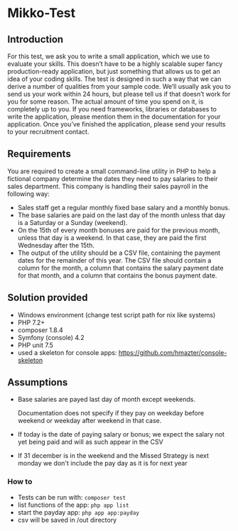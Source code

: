   Mikko-Test
==============

## Introduction

For this test, we ask you to write a small application, which we use to evaluate your skills. This doesn’t 
have to be a highly scalable super fancy production-ready application, but just something that allows us 
to get an idea of your coding skills. The test is designed in such a way that we can derive a number of 
qualities from your sample code. 
We’ll usually ask you to send us your work within 24 hours, but please tell us if that doesn’t work for you 
for some reason. The actual amount of time you spend on it, is completely up to you. If you need 
frameworks, libraries or databases to write the application, please mention them in the documentation 
for your application.
Once you’ve finished the application, please send your results to your recruitment contact.

## Requirements

You are required to create a small command-line utility in PHP to help a fictional company determine 
the dates they need to pay salaries to their sales department.
This company is handling their sales payroll in the following way:
* Sales staff get a regular monthly fixed base salary and a monthly bonus.
* The base salaries are paid on the last day of the month unless that day is a Saturday or a Sunday 
(weekend).
* On the 15th of every month bonuses are paid for the previous month, unless that day is a 
weekend. In that case, they are paid the first Wednesday after the 15th.
* The output of the utility should be a CSV file, containing the payment dates for the remainder of 
this year. The CSV file should contain a column for the month, a column that contains the salary 
payment date for that month, and a column that contains the bonus payment date. 

## Solution provided

* Windows environment (change test script path for nix like systems)
* PHP 7.2+
* composer 1.8.4
* Symfony (console) 4.2
* PHP unit 7.5
* used a skeleton for console apps: https://github.com/hmazter/console-skeleton

## Assumptions

* Base salaries are payed last day of month except weekends. 
  
  Documentation does not specify if they pay on weekday before weekend or weekday after weekend in that case.
  
* If today is the date of paying salary or bonus; we expect the salary not yet being paid and will as such appear in the CSV  

* If 31 december is in the weekend and the Missed Strategy is next monday we don't include the pay day as it is for next year  

### How to

* Tests can be run with: ```composer test```
* list functions of the app: ```php app list```
* start the payday app: ```php app app:payday```
* csv will be saved in /out directory

